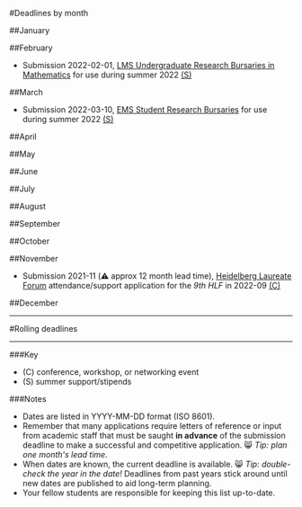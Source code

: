 #Deadlines by month

##January

##February

- Submission 2022-02-01, [LMS Undergraduate Research Bursaries in Mathematics](https://www.lms.ac.uk/grants/undergraduate-research-bursaries/applications) for use during summer 2022 [(S)](#key)

##March

- Submission 2022-03-10, [EMS Student Research Bursaries](http://www.ems.ac.uk/funding/ems-student-research-bursaries) for use during summer 2022 [(S)](#key)

##April


##May


##June


##July


##August


##September


##October


##November

- Submission 2021-11 (⚠️ approx 12 month lead time), [Heidelberg Laureate Forum](https://www.heidelberg-laureate-forum.org/) attendance/support application for the *9th HLF* in 2022-09 [(C)](#key) 


##December

---

#Rolling deadlines

---

###Key
- (C) conference, workshop, or networking event 
- (S) summer support/stipends

###Notes
- Dates are listed in YYYY-MM-DD format (ISO 8601). 
- Remember that many applications require letters of reference or input from academic staff that must be saught **in advance** of the submission deadline to make a successful and competitive application. 😸 *Tip: plan one month's lead time.* 
- When dates are known, the current deadline is available. 😸 *Tip: double-check the year in the date!* Deadlines from past years stick around until new dates are published to aid long-term planning.
- Your fellow students are responsible for keeping this list up-to-date.
